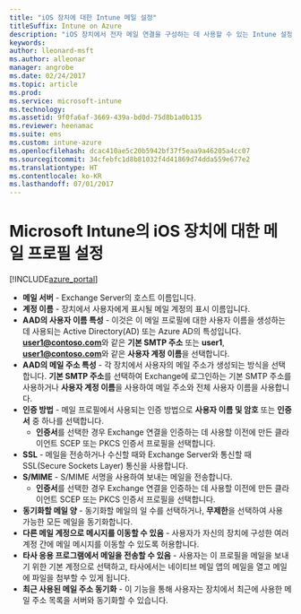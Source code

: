 ```yaml
---
title: "iOS 장치에 대한 Intune 메일 설정"
titleSuffix: Intune on Azure
description: "iOS 장치에서 전자 메일 연결을 구성하는 데 사용할 수 있는 Intune 설정을 알아봅니다.\""
keywords: 
author: lleonard-msft
ms.author: alleonar
manager: angrobe
ms.date: 02/24/2017
ms.topic: article
ms.prod: 
ms.service: microsoft-intune
ms.technology: 
ms.assetid: 9f0fa6af-3669-439a-bd0d-75d8b1a0b135
ms.reviewer: heenamac
ms.suite: ems
ms.custom: intune-azure
ms.openlocfilehash: dcac410ae5c20b5942bf37f5eaa9a46205a4cc07
ms.sourcegitcommit: 34cfebfc1d8b81032f4d41869d74dda559e677e2
ms.translationtype: HT
ms.contentlocale: ko-KR
ms.lasthandoff: 07/01/2017
---
```

# <a name="email-profile-settings-for-ios-devices-in-microsoft-intune"></a>Microsoft Intune의 iOS 장치에 대한 메일 프로필 설정

[!INCLUDE[azure_portal](./includes/azure_portal.md)]



- **메일 서버** - Exchange Server의 호스트 이름입니다.
- **계정 이름** - 장치에서 사용자에게 표시될 메일 계정의 표시 이름입니다.
- **AAD의 사용자 이름 특성** - 이것은 이 메일 프로필에 대한 사용자 이름을 생성하는 데 사용되는 Active Directory(AD) 또는 Azure AD의 특성입니다. **user1@contoso.com**와 같은 **기본 SMTP 주소** 또는 **user1**, **user1@contoso.com**와 같은 **사용자 계정 이름**을 선택합니다.
- **AAD의 메일 주소 특성** - 각 장치에서 사용자의 메일 주소가 생성되는 방식을 선택합니다. **기본 SMTP 주소**를 선택하여 Exchange에 로그인하는 기본 SMTP 주소를 사용하거나 **사용자 계정 이름**을 사용하여 메일 주소와 전체 사용자 이름을 사용합니다.
- **인증 방법** - 메일 프로필에서 사용되는 인증 방법으로 **사용자 이름 및 암호** 또는 **인증서** 중 하나를 선택합니다.
    - **인증서**를 선택한 경우 Exchange 연결을 인증하는 데 사용할 이전에 만든 클라이언트 SCEP 또는 PKCS 인증서 프로필을 선택합니다.
- **SSL** - 메일을 전송하거나 수신할 때와 Exchange Server와 통신할 때 SSL(Secure Sockets Layer) 통신을 사용합니다.
- **S/MIME** - S/MIME 서명을 사용하여 보내는 메일을 전송합니다.
    - **인증서**를 선택한 경우 Exchange 연결을 인증하는 데 사용할 이전에 만든 클라이언트 SCEP 또는 PKCS 인증서 프로필을 선택합니다.
- **동기화할 메일 양** - 동기화할 메일의 일 수를 선택하거나, **무제한**을 선택하여 사용 가능한 모든 메일을 동기화합니다.
- **다른 메일 계정으로 메시지를 이동할 수 있음** - 사용자가 자신의 장치에 구성한 여러 계정 간에 메일 메시지를 이동할 수 있도록 허용합니다.
- **타사 응용 프로그램에서 메일을 전송할 수 있음** - 사용자는 이 프로필을 메일을 보내기 위한 기본 계정으로 선택하고, 타사에서는 네이티브 메일 앱의 메일을 열고 메일에 파일을 첨부할 수 있게 됩니다.
- **최근 사용된 메일 주소 동기화** - 이 기능을 통해 사용자는 장치에서 최근에 사용한 메일 주소 목록을 서버와 동기화할 수 있습니다.

